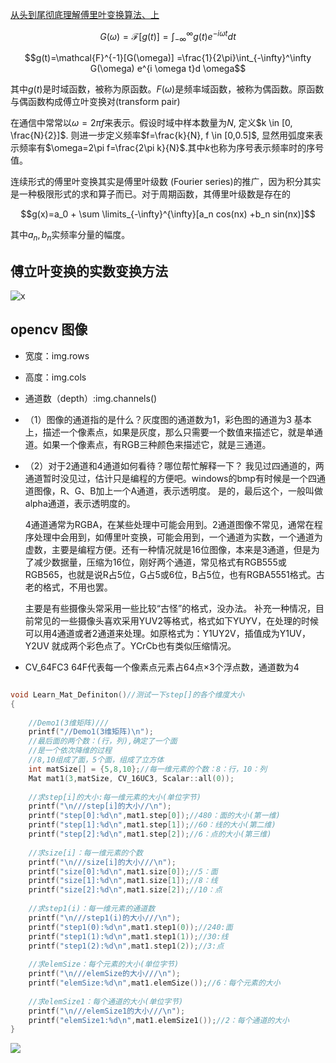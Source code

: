 

[从头到尾彻底理解傅里叶变换算法、上](https://blog.csdn.net/v_JULY_v/article/details/6196862)

$$G(\omega)=\mathcal{F}[g(t)] =\int_{-\infty}^\infty g(t) e^{-i \omega t}d t$$


$$g(t)=\mathcal{F}^{-1}[G(\omega)] =\frac{1}{2\pi}\int_{-\infty}^\infty G(\omega) e^{i \omega t}d \omega$$

其中$g(t)$是时域函数，被称为原函数。$F(\omega)$是频率域函数，被称为偶函数。原函数与偶函数构成傅立叶变换对(transform pair)

在通信中常常以$\omega = 2\pi f$来表示。假设时域中样本数量为$N$, 定义$k \in [0, \frac{N}{2}]$. 则进一步定义频率$f=\frac{k}{N}, f \in [0,0.5]$, 显然用弧度来表示频率有$\omega=2\pi f=\frac{2\pi k}{N}$.其中$k$也称为序号表示频率时的序号值。

连续形式的傅里叶变换其实是傅里叶级数 (Fourier series)的推广，因为积分其实是一种极限形式的求和算子而已。对于周期函数，其傅里叶级数是存在的

$$g(x)=a_0 + \sum \limits_{-\infty}^{\infty}[a_n cos(nx) +b_n sin(nx)]$$

其中$a_n,b_n$实频率分量的幅度。

## 傅立叶变换的实数变换方法

![x](http://hi.csdn.net/attachment/201102/20/8394323_1298213517sJBS.jpg)



## opencv 图像

- 宽度：img.rows
- 高度：img.cols
- 通道数（depth）:img.channels()

- （1）图像的通道指的是什么？灰度图的通道数为1，彩色图的通道为3
    基本上，描述一个像素点，如果是灰度，那么只需要一个数值来描述它，就是单通道。如果一个像素点，有RGB三种颜色来描述它，就是三通道。
    
- （2）对于2通道和4通道如何看待？哪位帮忙解释一下？
    我见过四通道的，两通道暂时没见过，估计只是编程的方便吧。windows的bmp有时候是一个四通道图像，R、G、B加上一个A通道，表示透明度。
    是的，最后这个，一般叫做alpha通道，表示透明度的。
    
    4通道通常为RGBA，在某些处理中可能会用到。2通道图像不常见，通常在程序处理中会用到，如傅里叶变换，可能会用到，一个通道为实数，一个通道为虚数，主要是编程方便。还有一种情况就是16位图像，本来是3通道，但是为了减少数据量，压缩为16位，刚好两个通道，常见格式有RGB555或RGB565，也就是说R占5位，G占5或6位，B占5位，也有RGBA5551格式。古老的格式，不用也罢。
    
    主要是有些摄像头常采用一些比较“古怪”的格式，没办法。
    补充一种情况，目前常见的一些摄像头喜欢采用YUV2等格式，格式如下YUYV，在处理的时候可以用4通道或者2通道来处理。如原格式为：Y1UY2V，插值成为Y1UV，Y2UV 就成两个彩色点了。YCrCb也有类似压缩情况。

- CV_64FC3   64F代表每一个像素点元素占64点×3个浮点数，通道数为4

```c++

void Learn_Mat_Definiton()//测试一下step[]的各个维度大小
{
 
	//Demo1(3维矩阵)///
	printf("//Demo1(3维矩阵)\n");
	//最后面的两个数：(行，列),确定了一个面
	//是一个依次降维的过程
	//8,10组成了面，5个面，组成了立方体
	int matSize[] = {5,8,10};//每一维元素的个数：8：行，10：列
	Mat mat1(3,matSize, CV_16UC3, Scalar::all(0));
 
	//求step[i]的大小:每一维元素的大小(单位字节)
	printf("\n///step[i]的大小//\n");
	printf("step[0]:%d\n",mat1.step[0]);//480：面的大小(第一维)
	printf("step[1]:%d\n",mat1.step[1]);//60：线的大小(第二维)
	printf("step[2]:%d\n",mat1.step[2]);//6：点的大小(第三维)
 
	//求size[i]：每一维元素的个数
	printf("\n///size[i]的大小///\n");
	printf("size[0]:%d\n",mat1.size[0]);//5：面
	printf("size[1]:%d\n",mat1.size[1]);//8：线
	printf("size[2]:%d\n",mat1.size[2]);//10：点
 
	//求step1(i)：每一维元素的通道数
	printf("\n///step1(i)的大小///\n");
	printf("step1(0):%d\n",mat1.step1(0));//240:面
	printf("step1(1):%d\n",mat1.step1(1));//30:线
	printf("step1(2):%d\n",mat1.step1(2));//3:点
 
	//求elemSize：每个元素的大小(单位字节)
	printf("\n///elemSize的大小///\n");
	printf("elemSize:%d\n",mat1.elemSize());//6：每个元素的大小
 
	//求elemSize1：每个通道的大小(单位字节)
	printf("\n///elemSize1的大小///\n");
	printf("elemSize1:%d\n",mat1.elemSize1());//2：每个通道的大小
}

```
![](https://img-blog.csdn.net/20150427230025714?watermark/2/text/aHR0cDovL2Jsb2cuY3Nkbi5uZXQvcWlhbnFpbmcxMzU3OQ==/font/5a6L5L2T/fontsize/400/fill/I0JBQkFCMA==/dissolve/70/gravity/SouthEast)
